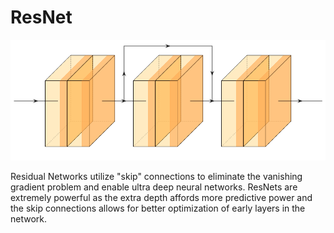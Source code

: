 # ResNet

![ResNet](../images/resnet.png)

Residual Networks utilize "skip" connections to eliminate the vanishing gradient problem and enable ultra deep neural networks. ResNets are extremely powerful as the extra depth affords more predictive power and the skip connections allows for better optimization of early layers in the network.
